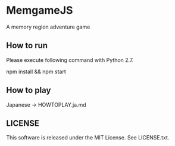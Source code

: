 # MemgameJS
A memory region adventure game

## How to run

Please execute following command with Python 2.7.

npm install && npm start

## How to play

Japanese -> HOWTOPLAY.ja.md

## LICENSE

This software is released under the MIT License. See LICENSE.txt.
